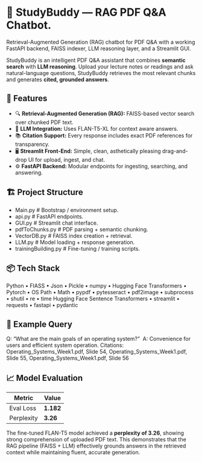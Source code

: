 # 📘 StudyBuddy — RAG PDF Q&A Chatbot.

Retrieval-Augmented Generation (RAG) chatbot for PDF Q&amp;A with a working FastAPI backend, FAISS indexer, LLM reasoning layer, and a Streamlit GUI. 

StudyBuddy is an intelligent PDF Q&A assistant that combines **semantic search** with **LLM reasoning**.
Upload your lecture notes or readings and ask natural-language questions, StudyBuddy retrieves the most
relevant chunks and generates **cited, grounded answers**.

## 🚀 Features
- 🔍 **Retrieval-Augmented Generation (RAG):** FAISS-based vector search over chunked PDF text.
- 🧠 **LLM Integration:** Uses FLAN-T5-XL for context aware answers.
- 📚 **Citation Support:** Every response includes exact PDF references for transparency.
- 🖥️ **Streamlit Front-End:** Simple, clean, asthetically pleasing drag-and-drop UI for upload, ingest, and chat.
- ⚙️ **FastAPI Backend:** Modular endpoints for ingesting, searching, and answering.

## 🏗️ Project Structure
- Main.py # Bootstrap / environment setup.
- api.py # FastAPI endpoints.
- GUI.py # Streamlit chat interface.
- pdfToChunks.py # PDF parsing + semantic chunking.
- VectorDB.py # FAISS index creation + retrieval.
- LLM.py # Model loading + response generation.
- trainingBuilding.py # Fine-tuning / training scripts.

## 📦 Tech Stack

Python • FIASS • Json • Pickle • numpy • Hugging Face Transformers • Pytorch • OS
Path • Math • pypdf • pytesseract • pdf2image • subprocess • shutil • re • time 
Hugging Face Sentence Transformers • streamlit • requests • fastapi • pydantic 


## 🧩 Example Query
Q: “What are the main goals of an operating system?” 
A: Convenience for users and efficient system operation. Citations: Operating_Systems_Week1.pdf, Slide 54, Operating_Systems_Week1.pdf, Slide 55, Operating_Systems_Week1.pdf, Slide 56

## 📈 Model Evaluation

| Metric | Value |
|--------|--------|
| Eval Loss | **1.182** |
| Perplexity | **3.26** |

The fine-tuned FLAN-T5 model achieved a **perplexity of 3.26**, showing strong comprehension of uploaded PDF text.
This demonstrates that the RAG pipeline (FAISS + LLM) effectively grounds answers in the retrieved context while maintaining fluent, accurate generation.
